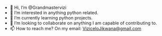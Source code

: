 - 👋 Hi, I’m @Grandmastervizi
- 👀 I’m interested in anything python related.
- 🌱 I’m currently learning python projects.
- 💞️ I’m looking to collaborate on anything I am capable of contributing to.
- 📫 How to reach me? On my email: ViziceloJikwana@gmail.com

<!---
Grandmastervizi/Grandmastervizi is a ✨ special ✨ repository because its `README.md` (this file) appears on your GitHub profile.
You can click the Preview link to take a look at your changes.
--->
